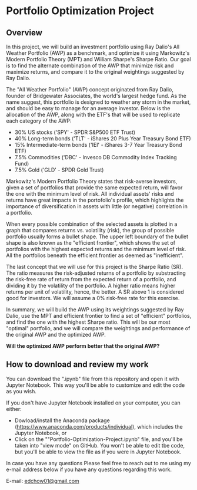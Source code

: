 # Portfolio Optimization Project

## Overview

In this project, we will build an investment portfolio using Ray Dalio's All Weather Portfolio (AWP) as a benchmark, and optimize it using Markowitz's Modern Portfolio Theory (MPT) and Wiiliam Sharpe's Sharpe Ratio. Our goal is to find the alternate combination of the AWP that minimize risk and maximize returns, and compare it to the original weightings suggested by Ray Dalio.

The "All Weather Portfolio" (AWP) concept originated from Ray Dalio, founder of Bridgewater Associates, the world's largest hedge fund. As the name suggest, this portfolio is designed to weather any storm in the market, and should be easy to manage for an average investor. Below is the allocation of the AWP, along with the ETF's that will be used to replicate each category of the AWP:

- 30% US stocks ('SPY' - SPDR S&P500 ETF Trust)
- 40% Long-term bonds ('TLT' - iShares 20 Plus Year Treasury Bond ETF)
 - 15% Intermediate-term bonds ('IEI' - iShares 3-7 Year Treasury Bond ETF)
- 7.5% Commodities ('DBC' - Invesco DB Commodity Index Tracking Fund)
- 7.5% Gold ('GLD' - SPDR Gold Trust)

Markowitz's Modern Portfolio Theory states that risk-averse investors, given a set of portfolios that provide the same expected return, will favor the one with the minimum level of risk. All individual assets' risks and returns have great impacts in the portofolio's profile, which highlights the importance of diversification in assets with little (or negative) correlation in a portfolio.

When every possible combination of the selected assets is plotted in a graph that compares returns vs. volatility (risk), the group of possible portfolio usually forms a bullet shape. The upper left boundary of the bullet shape is also known as the "efficient frontier", which shows the set of portfolios with the highest expected returns and the minimum level of risk. All the portfolios beneath the efficient frontier as deemed as "inefficient".

The last concept that we will use for this project is the Sharpe Ratio (SR). The ratio measures the risk-adjusted returns of a portfolio by substracting the risk-free rate of return from the expected return of a portfolio, and dividing it by the volatility of the portfolio. A higher ratio means higher returns per unit of volatility, hence, the better. A SR above 1 is considered good for investors. We will assume a 0% risk-free rate for this exercise.

In summary, we will build the AWP using its weightings suggested by Ray Dalio, use the MPT and efficient frontier to find a set of "efficient" portfolios, and find the one with the highest Sharpe ratio. This will be our most "optimal" portfolio, and we will compare the weightings and performance of the original AWP and the optimized AWP. 

**Will the optimized AWP perform better that the original AWP?**

## How to download and review my work
You can download the ".ipynb" file from this repository and open it with Jupyter Notebook. This way you'll be able to customize and edit the code as you wish.

If you don't have Jupyter Notebook installed on your computer, you can either:
- Dowload/install the Anaconda package (https://www.anaconda.com/products/individual), which includes the Jupyter Notebook, or
- Click on the ""Portfolio-Optimization-Project.ipynb" file, and you'll be taken into "view mode" on GitHub. You won't be able to edit tbe code, but you'll be able to view the file as if you were in Jupyter Notebook.

In case you have any questions
Please feel free to reach out to me using my e-mail address below if you have any questions regarding this work.

E-mail: edchow01@gmail.com
